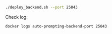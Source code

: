 ```bash
./deploy_backend.sh --port 25043
```

Check log: 
```bash
docker logs auto-prompting-backend-port 25043
```
